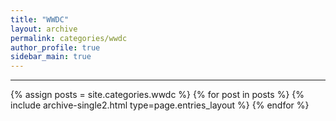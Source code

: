 ```yaml
---
title: "WWDC"
layout: archive
permalink: categories/wwdc
author_profile: true
sidebar_main: true
---
```


<!-- 공백이 포함되어 있는 카테고리 이름의 경우 site.categories.['a b c'] 이런식으로! -->

***

{% assign posts = site.categories.wwdc %}
{% for post in posts %} {% include archive-single2.html type=page.entries_layout %} {% endfor %}
